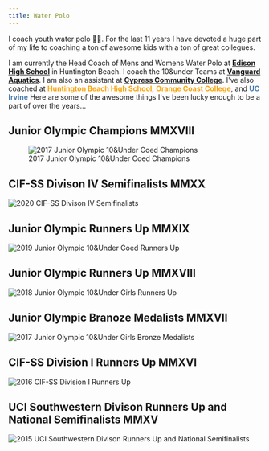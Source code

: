 ```yaml
---
title: Water Polo
---
```


I coach youth water polo 🤽‍♂️. For the last 11 years I have devoted a huge part of my life to coaching a ton of awesome kids with a ton of great collegues. 

I am currently the Head Coach of Mens and Womens Water Polo at <span style="color: #94EC94;">[**Edison High School**](https://www.teamunify.com/Home.jsp?team=rechsehs)</span> in Huntington Beach. I coach the 10&under Teams at <span style="color: #497DAF;">[**Vanguard Aquatics**](https://hbvanguard.com)</span>. I am also an assistant at <span style="color: #497DAF;">[**Cypress Community College**](https://cypresschargers.com/sports/mwaterpolo/index)</span>. I've also coached at <span style="color: #F9A409">**Huntington Beach High School**</span>, <span style="color: #F9A409">**Orange Coast College**</span>, and <span style="color: #497DAF;">**UC Irvine**</span> Here are some of the awesome things I've been lucky enough to be a part of over the years...

## Junior Olympic Champions MMXVIII
<figure>
    <img src="/17jos.jpg" alt="2017 Junior Olympic 10&Under Coed Champions">
  <figcaption>2017 Junior Olympic 10&Under Coed Champions</figcaption>
</figure>

## CIF-SS Divison IV Semifinalists MMXX
![2020 CIF-SS Divison IV Semifinalists](/edison.png "2020 CIF-SS Divison IV Semifinalists")

## Junior Olympic Runners Up MMXIX
![2019 Junior Olympic 10&Under Coed Runners Up](/18jos.jpg "2018 Junior Olympic 10&Under Coed Runners Up")

## Junior Olympic Runners Up MMXVIII
![2018 Junior Olympic 10&Under Girls Runners Up](/girls18jo.png "2018 Junior Olympic 10&Under Girls Runners Up")

## Junior Olympic Branoze Medalists MMXVII
![2017 Junior Olympic 10&Under Girls Bronze Medalists](/girls3rd.jpg "2018 Junior Olympic 10&Under Coed Runners Up")

## CIF-SS Division I Runners Up MMXVI
![2016 CIF-SS Division I Runners Up](/hbhs.jpeg "2016 CIF-SS Division I Runners Up")

## UCI Southwestern Divison Runners Up and National Semifinalists MMXV
![2015 UCI Southwestern Divison Runners Up and National Semifinalists](/uci.jpg "UCI Southwestern Divison Runners Up and National Semifinalists")